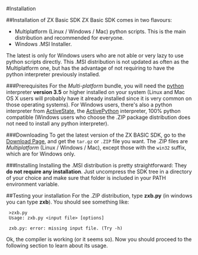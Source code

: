 #Installation

##Installation of ZX Basic SDK
ZX Basic SDK comes in two flavours:
* Multiplatform (Linux / Windows / Mac) python scripts. This is the main distribution and recommended for everyone.
* Windows .MSI Installer.

The latest is only for Windows users who are not able or very lazy to use python scripts directly. This .MSI distribution is not updated as often as the Multiplatform one, but has the advantage of not requiring to have the python interpreter previously installed.

###Prerequisites
For the _Multi-platform_ bundle, you will need the [python](http://www.python.org) interpreter **version 3.5** or
higher installed on your system (Linux and Mac OS X users will probably have it already installed since
it is very common on those operating systems).
For Windows users, there's also a python interpreter from [ActiveState](http://www.activestate.com),
the [ActivePython](http://www.activestate.com/store/download.aspx?prdGUID=b08b04e0-6872-4d9d-a722-7a0c2dea2758)
interpreter, 100% python compatible (Windows users who choose the .ZIP package distribution does not need to install
any python interpreter).

###Downloading
To get the latest version of the ZX BASIC SDK, go to the [Download Page](http://www.boriel.com/files/zxb/),
and get the `tar.gz` or `.ZIP` file you want. The .ZIP files are _Multiplatform_ (Linux / Windows / Mac), except those
with the `win32` suffix, which are for Windows only.

###Installing
Installing the .MSI distribution is pretty straightforward:
They **do not require any installation**. Just uncompress the SDK tree in a directory of your choice and make sure
that folder is included in your PATH environment variable.


##Testing your installation
For the .ZIP distribution, type **zxb.py** (in windows you can type **zxb**).
You should see something like:
```
 >zxb.py
 Usage: zxb.py <input file> [options]
 
 zxb.py: error: missing input file. (Try -h)
```
Ok, the compiler is working (or it seems so). Now you should proceed to the following section to learn about its usage.
